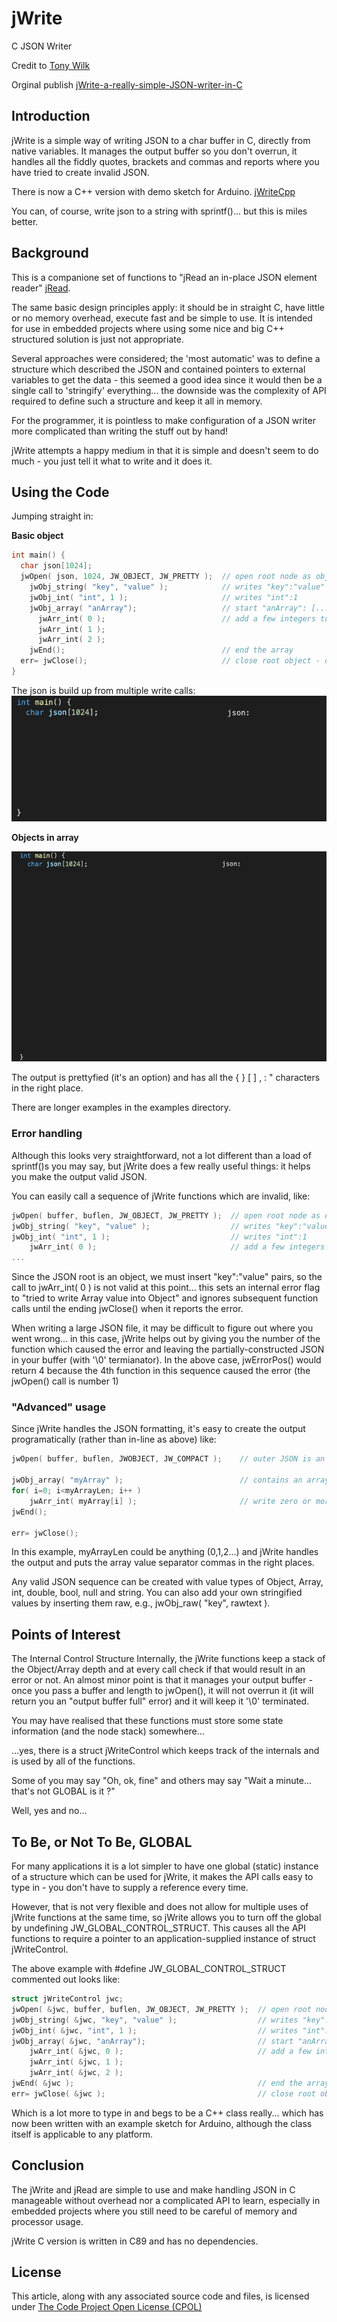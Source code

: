 # jWrite
C JSON Writer

Credit to [Tony Wilk](https://www.codeproject.com/Members/tonywilk)

Orginal publish [jWrite-a-really-simple-JSON-writer-in-C](https://www.codeproject.com/Articles/887604/jWrite-a-really-simple-JSON-writer-in-C)
 
## Introduction
jWrite is a simple way of writing JSON to a char buffer in C, directly from native variables. It manages the output buffer so you don't overrun, it handles all the fiddly quotes, brackets and commas and reports where you have tried to create invalid JSON.

There is now a C++ version with demo sketch for Arduino. [jWriteCpp](https://github.com/jonaskgandersson/jWriteCpp)

You can, of course, write json to a string with sprintf()... but this is miles better.

## Background
This is a companione set of functions to "jRead an in-place JSON element reader" [jRead](https://github.com/jonaskgandersson/jRead).

The same basic design principles apply: it should be in straight C, have little or no memory overhead, execute fast and be simple to use. It is intended for use in embedded projects where using some nice and big C++ structured solution is just not appropriate.

Several approaches were considered; the 'most automatic' was to define a structure which described the JSON and contained pointers to external variables to get the data - this seemed a good idea since it would then be a single call to 'stringify' everything... the downside was the complexity of API required to define such a structure and keep it all in memory.

For the programmer, it is pointless to make configuration of a JSON writer more complicated than writing the stuff out by hand!

jWrite attempts a happy medium in that it is simple and doesn't seem to do much - you just tell it what to write and it does it.

## Using the Code

Jumping straight in:

**Basic object**
```c
int main() {
  char json[1024];
  jwOpen( json, 1024, JW_OBJECT, JW_PRETTY );  // open root node as object
    jwObj_string( "key", "value" );            // writes "key":"value"
    jwObj_int( "int", 1 );                     // writes "int":1
    jwObj_array( "anArray");                   // start "anArray": [...] 
      jwArr_int( 0 );                          // add a few integers to the array
      jwArr_int( 1 );
      jwArr_int( 2 );
    jwEnd();                                   // end the array
  err= jwClose();                              // close root object - done
}
```
The json is build up from multiple write calls:
![jWrite example gif](./examples/jWrite_basic.gif)

**Objects in array**

![jWrite nested example gif](./examples/jWrite_nested.gif)

The output is prettyfied (it's an option) and has all the { } [ ] , : " characters in the right place.

There are longer examples in the examples directory.

### Error handling

Although this looks very straightforward, not a lot different than a load of sprintf()s you may say, but jWrite does a few really useful things: it helps you make the output valid JSON.

You can easily call a sequence of jWrite functions which are invalid, like:

```c
jwOpen( buffer, buflen, JW_OBJECT, JW_PRETTY );  // open root node as object
jwObj_string( "key", "value" );                  // writes "key":"value"
jwObj_int( "int", 1 );                           // writes "int":1
    jwArr_int( 0 );                              // add a few integers to the array
...
```
Since the JSON root is an object, we must insert "key":"value" pairs, so the call to jwArr_int( 0 ) is not valid at this point... this sets an internal error flag to "tried to write Array value into Object" and ignores subsequent function calls until the ending jwClose() when it reports the error.

When writing a large JSON file, it may be difficult to figure out where you went wrong... in this case, jWrite helps out by giving you the number of the function which caused the error and leaving the partially-constructed JSON in your buffer (with '\0' termianator). In the above case, jwErrorPos() would return 4 because the 4th function in this sequence caused the error (the jwOpen() call is number 1)

### "Advanced" usage
Since jWrite handles the JSON formatting, it's easy to create the output programatically (rather than in-line as above) like:
```c
jwOpen( buffer, buflen, JWOBJECT, JW_COMPACT );    // outer JSON is an object, compact format

jwObj_array( "myArray" );                          // contains an array: "myArray":[...]
for( i=0; i<myArrayLen; i++ )
    jwArr_int( myArray[i] );                       // write zero or more array entries
jwEnd();

err= jwClose();
```
In this example, myArrayLen could be anything (0,1,2...) and jWrite handles the output and puts the array value separator commas in the right places.

Any valid JSON sequence can be created with value types of Object, Array, int, double, bool, null and string. You can also add your own stringified values by inserting them raw, e.g., jwObj_raw( "key", rawtext ).

## Points of Interest
The Internal Control Structure
Internally, the jWrite functions keep a stack of the Object/Array depth and at every call check if that would result in an error or not. An almost minor point is that it manages your output buffer - once you pass a buffer and length to jwOpen(), it will not overrun it (it will return you an "output buffer full" error) and it will keep it '\0' terminated.

You may have realised that these functions must store some state information (and the node stack) somewhere...

...yes, there is a struct jWriteControl which keeps track of the internals and is used by all of the functions.

Some of you may say "Oh, ok, fine" and others may say "Wait a minute... that's not GLOBAL is it ?"

Well, yes and no...

## To Be, or Not To Be, GLOBAL
For many applications it is a lot simpler to have one global (static) instance of a structure which can be used for jWrite, it makes the API calls easy to type in - you don't have to supply a reference every time.

However, that is not very flexible and does not allow for multiple uses of jWrite functions at the same time, so jWrite allows you to turn off the global by undefining JW_GLOBAL_CONTROL_STRUCT. This causes all the API functions to require a pointer to an application-supplied instance of struct jWriteControl.

The above example with #define JW_GLOBAL_CONTROL_STRUCT commented out looks like:
```c
struct jWriteControl jwc;
jwOpen( &jwc, buffer, buflen, JW_OBJECT, JW_PRETTY );  // open root node as object
jwObj_string( &jwc, "key", "value" );                  // writes "key":"value"
jwObj_int( &jwc, "int", 1 );                           // writes "int":1
jwObj_array( &jwc, "anArray");                         // start "anArray": [...] 
    jwArr_int( &jwc, 0 );                              // add a few integers to the array
    jwArr_int( &jwc, 1 );
    jwArr_int( &jwc, 2 );
jwEnd( &jwc );                                         // end the array
err= jwClose( &jwc );                                  // close root object - done
```
Which is a lot more to type in and begs to be a C++ class really... which has now been written with an example sketch for Arduino, although the class itself is applicable to any platform.

## Conclusion
The jWrite and jRead are simple to use and make handling JSON in C manageable without overhead nor a complicated API to learn, especially in embedded projects where you still need to be careful of memory and processor usage.

jWrite C version is written in C89 and has no dependencies.

## License

This article, along with any associated source code and files, is licensed under [The Code Project Open License (CPOL)](https://www.codeproject.com/info/cpol10.aspx)
